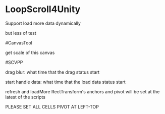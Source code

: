 # LoopScroll4Unity
Support load more data dynamically

but less of test

#CanvasTool

get scale of this canvas

#SCVPP


drag blur: what time that the drag status start


start handle data: what time that the load data status start

refresh and loadMore RectTransform's anchors and pivot will be set at the latest of the scripts


PLEASE SET ALL CELLS PIVOT AT LEFT-TOP
